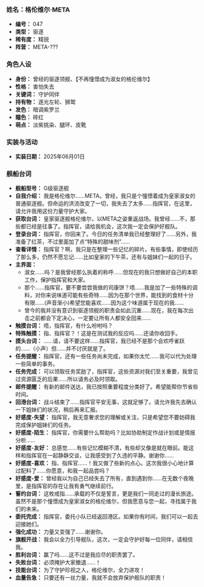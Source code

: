 ### 姓名：格伦维尔·META
* **编号：** 047
* **类型：** 驱逐
* **稀有度：** 精锐
* **阵营：** META-???


### 角色人设
* **身份：** 曾经的驱逐领舰、【不再憧憬成为淑女的格伦维尔】
* **性格：** 害怕失去
* **关键词：** 守护同伴
* **持有物：** 逐光左轮、狮鹫
* **发色：** 暗调紫罗兰
* **瞳色：** 砖红
* **萌点：** 淡紫挑染、腿环、皮靴


### 实装与活动
* **实装日期：** 2025年06月01日


### 舰船台词
* **舰船型号：** G级驱逐舰
* **自我介绍：** 我是格伦维尔……META。曾经，我只是个憧憬着成为皇家淑女的普通驱逐舰。但命运的洪流改变了一切，我失去了太多……指挥官，在这里，请允许我用这份力量守护大家。
* **获取台词：** 皇家驱逐舰格伦维尔，以META之姿重返战场。我曾经……不，那些都已经是往事了。指挥官，请给我机会，这次我一定会保护好舰队。
* **登录台词：** 指挥官，你回来了。今日的任务清单我已经整理好了……另外，我准备了红茶，不过里面加了点“特殊的甜味剂”……
* **查看详情：** 指挥官？啊，我只是在整理一些记忆的碎片。有些事情，即使经历了那么多，仍然不愿忘记……比如皇家的下午茶，还有与姐妹们一起的日子。
* **主界面：**
  * 淑女……吗？是我曾经那么执着的称呼……但现在的我只想做好自己的本职工作，保护指挥官和大家。
  * 那个……指挥官，要不要尝尝我做的司康饼？唔……我是加了一些特殊的调料，对你来说味道可能有些奇特……因为在那个世界，能找到的食材十分有限……(声音渐小)希望您能喜欢……因为这个味道属于现在的我……
  * 曾今的我并没有意识到驱逐领舰的职责会如此沉重……现在，我在每次出击之前都会下定决心，一定要让所有人都安全回来……
* **触摸台词：** 唔，指挥官，有什么吩咐吗？
* **特殊触摸：** 指、指挥官？！这是在测试我的反应吗……还请你收回手。
* **摸头台词：** ……请，请不要这样……指挥官，我已经不是那个会欢呼雀跃的……（小声）但……并不讨厌就是了。
* **任务提醒：** 指挥官，还有一些任务尚未完成，如果你太忙……我可以代为处理一些简单的事务。
* **任务完成：** 可以领取任务奖励了，指挥官，这些资源对我们至关重要，我曾见过资源匮乏的后果……所以请务必及时领取。
* **邮件提醒：** 有新的邮件送达，我已按照重要程度分类好了。希望能帮你节省些时间。
* **回港台词：** 战斗结束了……指挥官平安无事，这就足够了。请允许我先去确认一下姐妹们的状况，稍后再来汇报。
* **好感度-失望：** 指挥官，我无意奢求您的理解或关注，只是希望您不要妨碍我完成保护姐妹们的任务。
* **好感度-陌生：** 指挥官，你需要什么帮助吗？比如协助制定作战计划或是情报分析……
* **好感度-友好：** 总感觉……有些记忆模糊不清，有些却又像是就在眼前。能这样和指挥官在一起静静交谈，让我感受到了久违的平静。谢谢你……
* **好感度-喜欢：** 指、指挥官……！我又做了些新的点心。这次我很小心地计算过配料了……你愿意，和我一起品尝吗？
* **好感度-爱：** 曾经我以为自己已经失去了所有，直到遇到你……在无数个夜晚里，是指挥官的存在让我有勇气继续前行。
* **誓约台词：** 这枚戒指……承载的不仅是誓言，更是我们一同走过的漫长旅途。虽然不是那个憧憬成为皇家淑女的格伦维尔，但我愿意与您一起，寻找属于我们的未来。
* **委托完成：** 指挥官，委托小队已经返回港区。如果你有时间，我们可以一起去迎接她们。
* **强化成功：** 力量又变强了……谢谢你。
* **旗舰开战：** 我会以全力引导舰队，这次，一定会守护好每一位同伴，请相信我。
* **胜利台词：** 赢了吗……这不过是我应尽的职责罢了。
* **失败台词：** 必须掩护大家撤退……！
* **技能台词：** 为了守护珍视之人，格伦维尔，全力进攻！
* **血量告急：** 只要还有一丝力量，我就不会放弃保护舰队的职责！
